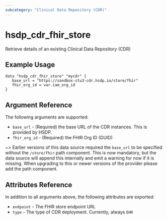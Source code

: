 ```yaml
---
subcategory: "Clinical Data Repository (CDR)"
---
```


# hsdp_cdr_fhir_store

Retrieve details of an existing Clinical Data Repository (CDR)

## Example Usage

```hcl
data "hsdp_cdr_fhir_store" "mycdr" {
   base_url = "https://sandbox-stu3-cdr.hsdp.io/store/fhir"
   fhir_org_id = var.iam_org_id
}
```

## Argument Reference

The following arguments are supported:

* `base_url` - (Required) the base URL of the CDR instances. This is provided by HSDP.
* `fhir_org_id` - (Required) the FHIR Org ID (GUID)

~> Earlier versions of this data source required the `base_url` to be specified without the `/store/fhir` path component.
   This is now mandatory, but the data source will append this internally and emit a warning for now if it is missing.
   When upgrading to this or newer versions of the provider please add the path component.

## Attributes Reference

In addition to all arguments above, the following attributes are exported:

* `endpoint` - The FHIR store endpoint URL
* `type` - The type of CDR deployment. Currently, always `EHR`
